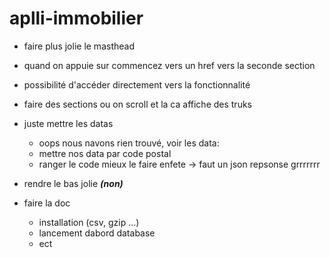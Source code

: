 # aplli-immobilier



  - faire plus jolie le masthead
  
  - quand on appuie sur commencez vers un href vers la seconde section
  
  - possibilité d'accéder directement vers la fonctionnalité
  
  - faire des sections ou on scroll et la ca affiche des truks

  - juste mettre les datas
  
    - oops nous navons rien trouvé, voir les data: 
    - mettre nos data par code postal
    - ranger le code mieux le faire enfete -> faut un json repsonse grrrrrrr
   
   
   - rendre le bas jolie <em><strong>(non)</strong></em>
   
   
  - faire la doc 
    - installation (csv, gzip ...)
    - lancement dabord database
    - ect
